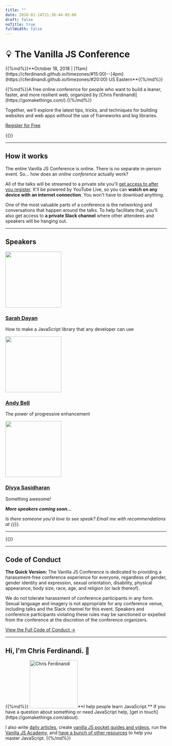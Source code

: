 ```yaml
---
title: ""
date: 2018-01-14T21:38:44-05:00
draft: false
noTitle: true
fullWidth: false
---
```


<h1 class="text-xlarge margin-bottom-small"><svg xmlns="http://www.w3.org/2000/svg" style="height:.8em;width:.8em"  viewBox="0 0 16 16"><title></title><path fill="currentColor" d="M13 6.5a3.506 3.506 0 0 0-2.004-3.164C10.91 1.482 9.375 0 7.5 0S4.09 1.482 4.004 3.336A3.504 3.504 0 0 0 2 6.5c0 1.446.882 2.69 2.136 3.223l2.915 5.996a.5.5 0 0 0 .9 0l2.915-5.996A3.506 3.506 0 0 0 13.002 6.5zM9.5 9h-4C4.122 9 3 7.878 3 6.5a2.503 2.503 0 0 1 3.333-2.358.5.5 0 1 0 .333-.943 3.499 3.499 0 0 0-1.622-.169A2.504 2.504 0 0 1 7.499 1a2.502 2.502 0 0 1 1.863 4.167.5.5 0 1 0 .745.666c.367-.41.629-.897.77-1.419A2.506 2.506 0 0 1 11.998 6.5c0 1.378-1.121 2.5-2.5 2.5z"/></svg> The Vanilla JS Conference</h1>

<p class="text-large margin-bottom-small">{{%md%}}**October 18, 2018 | [11am](https://cferdinandi.github.io/timezones/#15:00)--[4pm](https://cferdinandi.github.io/timezones/#20:00) US Eastern**{{%/md%}}</p>

<p class="text-large">{{%md%}}A free online conference for people who want to build a leaner, faster, and more resilient&nbsp;web, organized by [Chris Ferdinandi](https://gomakethings.com/).{{%/md%}}</p>

Together, we'll explore the latest tips, tricks, and techniques for building websites and web apps *without* the use of frameworks and big libraries.

<a class="btn btn-large" href="#attend">Register for Free</a>

{{<cta for="conference">}}

<hr class="line-secondary">

## How it works

The entire Vanilla JS Conference is online. There is no separate in-person event. So... how does an _online conference_ actually work?

All of the talks will be streamed to a private site you'll [get access to after you register](#attend). It'll be powered by YouTube Live, so you can **watch on any device with an internet connection**. You won't have to download anything.

One of the most valuable parts of a conference is the networking and conversations that happen around the talks. To help facilitate that, you'll also get access to **a private Slack channel** where other attendees and speakers will be hanging out.


<hr class="line-clear">

## Speakers

<div class="row text-center">
	<div class="grid-third">
		<a href="/speakers/sarah-dayan">
			<img class="img-circle" height="175" width="175" src="/img/2018/sarah-dayan.jpg">
			<h3 class="padding-top-small no-margin-bottom">Sarah Dayan</h3>
		</a>
		<p class="text-small">How to make a JavaScript library that any developer can use</p>
	</div>
	<div class="grid-third">
		<a href="/speakers/andy-bell">
			<img class="img-circle" height="175" width="175" src="/img/2018/andy-bell.jpg">
			<h3 class="padding-top-small no-margin-bottom">Andy Bell</h3>
		</a>
		<p class="text-small">The power of progressive enhancement</p>
	</div>
	<div class="grid-third">
		<a href="/speakers/divya-sasidharan">
			<img class="img-circle" height="175" width="175" src="/img/2018/divya-sasidharan.jpg">
			<h3 class="padding-top-small no-margin-bottom">Divya Sasidharan</h3>
		</a>
		<p class="text-small">Something awesome!</p>
	</div>
</div>

**_More speakers coming soon..._**

*Is there someone you'd love to see speak? Email me with recommendations at {{<email>}}.*


<hr class="line-clear">

{{<mailchimp intro="true">}}


<hr class="line-clear">

## Code of Conduct

**The Quick Version:** The Vanilla JS Conference is dedicated to providing a harassment-free conference experience for everyone, regardless of gender, gender identity and expression, sexual orientation, disability, physical appearance, body size, race, age, and religion (or lack thereof).

We do not tolerate harassment of conference participants in any form. Sexual language and imagery is not appropriate for any conference venue, including talks and the Slack channel for this event. Speakers and conference participants violating these rules may be sanctioned or expelled from the conference at the discretion of the conference organizers.

<a href="/code-of-conduct">View the Full Code of Conduct &rarr;</a>


<hr class="line-clear">

## Hi, I'm Chris Ferdinandi. 👋

<div class="clearfix">
{{%md%}}
<img src="/img/chris-ferdinandi-high-res.jpg" alt="Chris Ferdinandi" width="150" height="150" class="img-circle alignleft margin-bottom">**I help people learn JavaScript.** If you have a question about something or need JavaScript help, [get&nbsp;in&nbsp;touch](https://gomakethings.com/about).

I also write [daily articles](https://gomakethings.com/articles/), create [vanilla JS pocket guides and videos](https://vanillajsguides.com), run the [Vanilla JS Academy](https://vanillajsacademy.com), and [have a bunch of other resources](https://gomakethings.com/resources/) to help you master JavaScript.
{{%/md%}}
</div>